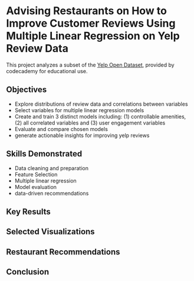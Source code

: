 # Advising Restaurants on How to Improve Customer Reviews Using Multiple Linear Regression on Yelp Review Data

This project analyzes a subset of the [Yelp Open Dataset](https://www.yelp.com/dataset), provided by codecademy for educational use. 

## Objectives

- Explore distributions of review data and correlations between variables
- Select variables for multiple linear regression models
- Create and train 3 distinct models including: (1) controllable amenities, (2) all correlated variables and (3) user engagement variables
- Evaluate and compare chosen models
- generate actionable insights for improving yelp reviews

## Skills Demonstrated

- Data cleaning and preparation
- Feature Selection
- Multiple linear regression
- Model evaluation
- data-driven recommendations

## Key Results

## Selected Visualizations

## Restaurant Recommendations

## Conclusion
